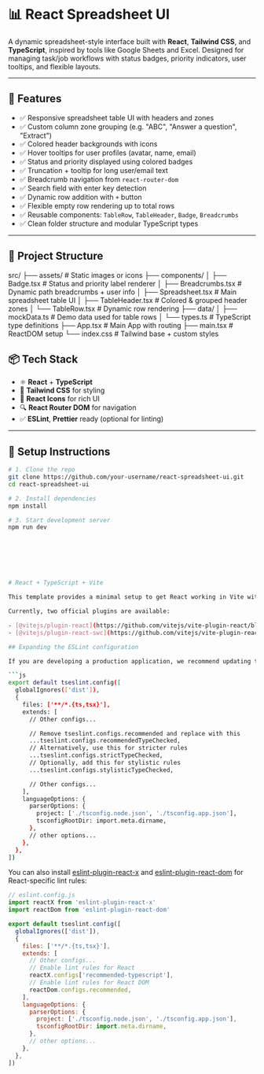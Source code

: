 # 📊 React Spreadsheet UI

A dynamic spreadsheet-style interface built with **React**, **Tailwind CSS**, and **TypeScript**, inspired by tools like Google Sheets and Excel. Designed for managing task/job workflows with status badges, priority indicators, user tooltips, and flexible layouts.

---

## 🚀 Features

- ✅ Responsive spreadsheet table UI with headers and zones
- ✅ Custom column zone grouping (e.g. "ABC", "Answer a question", "Extract")
- ✅ Colored header backgrounds with icons
- ✅ Hover tooltips for user profiles (avatar, name, email)
- ✅ Status and priority displayed using colored badges
- ✅ Truncation + tooltip for long user/email text
- ✅ Breadcrumb navigation from `react-router-dom`
- ✅ Search field with enter key detection
- ✅ Dynamic row addition with `+` button
- ✅ Flexible empty row rendering up to total rows
- ✅ Reusable components: `TableRow`, `TableHeader`, `Badge`, `Breadcrumbs`
- ✅ Clean folder structure and modular TypeScript types

---

## 📂 Project Structure

src/
├── assets/ # Static images or icons
├── components/
│ ├── Badge.tsx # Status and priority label renderer
│ ├── Breadcrumbs.tsx # Dynamic path breadcrumbs + user info
│ ├── Spreadsheet.tsx # Main spreadsheet table UI
│ ├── TableHeader.tsx # Colored & grouped header zones
│ └── TableRow.tsx # Dynamic row rendering
├── data/
│ ├── mockData.ts # Demo data used for table rows
│ └── types.ts # TypeScript type definitions
├── App.tsx # Main App with routing
├── main.tsx # ReactDOM setup
└── index.css # Tailwind base + custom styles

## 📦 Tech Stack

- ⚛️ **React** + **TypeScript**
- 🎨 **Tailwind CSS** for styling
- 🧠 **React Icons** for rich UI
- 🔍 **React Router DOM** for navigation
- ✅ **ESLint**, **Prettier** ready (optional for linting)

---

## 🧪 Setup Instructions

```bash
# 1. Clone the repo
git clone https://github.com/your-username/react-spreadsheet-ui.git
cd react-spreadsheet-ui

# 2. Install dependencies
npm install

# 3. Start development server
npm run dev







# React + TypeScript + Vite

This template provides a minimal setup to get React working in Vite with HMR and some ESLint rules.

Currently, two official plugins are available:

- [@vitejs/plugin-react](https://github.com/vitejs/vite-plugin-react/blob/main/packages/plugin-react) uses [Babel](https://babeljs.io/) for Fast Refresh
- [@vitejs/plugin-react-swc](https://github.com/vitejs/vite-plugin-react/blob/main/packages/plugin-react-swc) uses [SWC](https://swc.rs/) for Fast Refresh

## Expanding the ESLint configuration

If you are developing a production application, we recommend updating the configuration to enable type-aware lint rules:

```js
export default tseslint.config([
  globalIgnores(['dist']),
  {
    files: ['**/*.{ts,tsx}'],
    extends: [
      // Other configs...

      // Remove tseslint.configs.recommended and replace with this
      ...tseslint.configs.recommendedTypeChecked,
      // Alternatively, use this for stricter rules
      ...tseslint.configs.strictTypeChecked,
      // Optionally, add this for stylistic rules
      ...tseslint.configs.stylisticTypeChecked,

      // Other configs...
    ],
    languageOptions: {
      parserOptions: {
        project: ['./tsconfig.node.json', './tsconfig.app.json'],
        tsconfigRootDir: import.meta.dirname,
      },
      // other options...
    },
  },
])
```

You can also install [eslint-plugin-react-x](https://github.com/Rel1cx/eslint-react/tree/main/packages/plugins/eslint-plugin-react-x) and [eslint-plugin-react-dom](https://github.com/Rel1cx/eslint-react/tree/main/packages/plugins/eslint-plugin-react-dom) for React-specific lint rules:

```js
// eslint.config.js
import reactX from 'eslint-plugin-react-x'
import reactDom from 'eslint-plugin-react-dom'

export default tseslint.config([
  globalIgnores(['dist']),
  {
    files: ['**/*.{ts,tsx}'],
    extends: [
      // Other configs...
      // Enable lint rules for React
      reactX.configs['recommended-typescript'],
      // Enable lint rules for React DOM
      reactDom.configs.recommended,
    ],
    languageOptions: {
      parserOptions: {
        project: ['./tsconfig.node.json', './tsconfig.app.json'],
        tsconfigRootDir: import.meta.dirname,
      },
      // other options...
    },
  },
])
```
